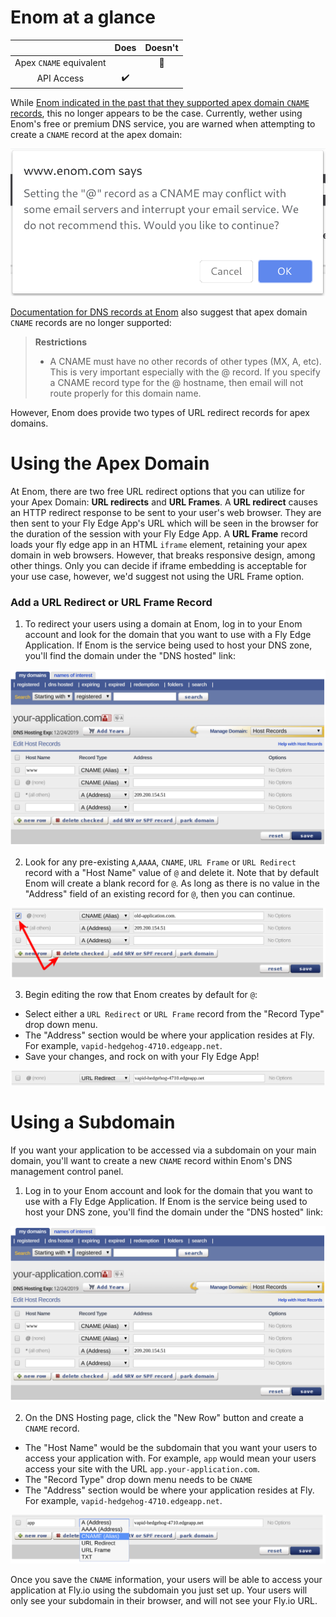# Enom at a glance

 |   | Does | Doesn't |
 | :---: | :---: | :---: |
 | Apex `CNAME` equivalent |  | :no_entry_sign: |
 | API Access | :heavy_check_mark:| |

While [Enom indicated in the past that they supported apex domain `CNAME` records](https://www.enom.com/blog/our-new-dns-under-the-hood/), this no longer appears to be the case. Currently, wether using Enom's free or premium DNS service, you are warned when attempting to create a `CNAME` record at the apex domain:

![Enom - Warning for CNAME at apex domain](./screenshots/enom/enom-cname-at-apex-domain-warning.png "Enom - Warning for CNAME at apex domain")

[Documentation for DNS records at Enom](https://www.enom.com/help/faq_hostrecords.aspx) also suggest that apex domain `CNAME` records are no longer supported:

> **Restrictions**
>
> * A CNAME must have no other records of other types (MX, A, etc). This is very important especially with the @ record. If you specify a CNAME record type for the @ hostname, then email will not route properly for this domain name.

However, Enom does provide two types of URL redirect records for apex domains.

# Using the Apex Domain

At Enom, there are two free URL redirect options that you can utilize for your Apex Domain: **URL redirects** and **URL Frames**. A **URL redirect** causes an HTTP redirect response to be sent to your user's web browser. They are then sent to your Fly Edge App's URL which will be seen in the browser for the duration of the session with your Fly Edge App. A **URL Frame** record loads your fly edge app in an HTML `iframe` element, retaining your apex domain in web browsers. However, that breaks responsive design, among other things. Only you can decide if iframe embedding is acceptable for your use case, however, we'd suggest not using the URL Frame option.

### Add a URL Redirect or URL Frame Record

1. To redirect your users using a domain at Enom, log in to your Enom account and look for the domain that you want to use with a Fly Edge Application. If Enom is the service being used to host your DNS zone, you'll find the domain under the "DNS hosted" link: 

![Enom - Manage DNS Records for your Domain](./screenshots/enom/enom-basic-dns-records.png "Enom - Manage DNS Records for your Domain")

2. Look for any pre-existing `A`,`AAAA`, `CNAME`, `URL Frame` or `URL Redirect` record with a "Host Name" value of `@` and delete it. Note that by default Enom will create a blank record for `@`. As long as there is no value in the "Address" field of an existing record for `@`, then you can continue.

![Enom - Manage DNS Records for your Domain](./screenshots/enom/enom-delete-old-apex-record.png "Enom - Manage DNS Records for your Domain")

3. Begin editing the row that Enom creates by default for `@`: 

  * Select either a `URL Redirect` or `URL Frame` record from the "Record Type" drop down menu.
  * The "Address" section would be where your application resides at Fly. For example, `vapid-hedgehog-4710.edgeapp.net`.
  * Save your changes, and rock on with your Fly Edge App!

![Enom - Create a URL redirect record for your Domain](./screenshots/enom/enom-url-redirect-record.png "Enom - Create a URL redirect record for your Domain")


# Using a Subdomain

If you want your application to be accessed via a subdomain on your main domain, you'll want to create a new `CNAME` record within Enom's DNS management control panel.

1. Log in to your Enom account and look for the domain that you want to use with a Fly Edge Application. If Enom is the service being used to host your DNS zone, you'll find the domain under the "DNS hosted" link:

![Enom - Manage DNS Records for your Domain](./screenshots/enom/enom-basic-dns-records.png "Enom - Manage DNS Records for your Domain")

2. On the DNS Hosting page, click the "New Row" button and create a `CNAME` record.

  * The "Host Name" would be the subdomain that you want your users to access your application with. For example, `app` would mean your users access your site with the URL `app.your-application.com`.
  * The "Record Type" drop down menu needs to be `CNAME`
  * The "Address" section would be where your application resides at Fly. For example, `vapid-hedgehog-4710.edgeapp.net`.

![Enom - Add CNAME Record to your zone](./screenshots/enom/enom-add-subdomain-cname.png "Enom - Add CNAME Record to your zone")

Once you save the `CNAME` information, your users will be able to access your application at Fly.io using the subdomain you just set up. Your users will only see your subdomain in their browser, and will not see your Fly.io URL.